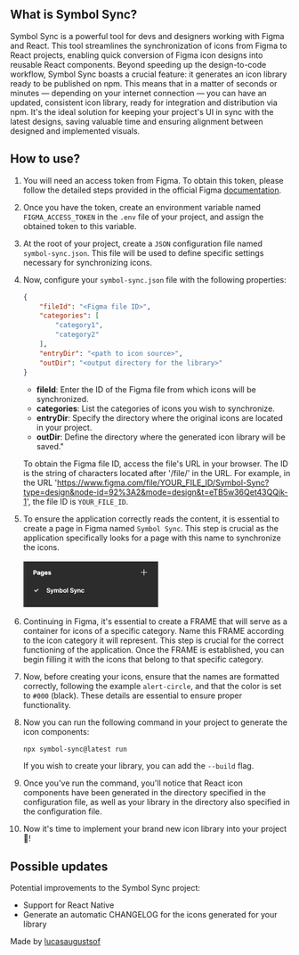 ## What is Symbol Sync?

Symbol Sync is a powerful tool for devs and designers working with Figma and React. This tool streamlines the synchronization of icons from Figma to React projects, enabling quick conversion of Figma icon designs into reusable React components. Beyond speeding up the design-to-code workflow, Symbol Sync boasts a crucial feature: it generates an icon library ready to be published on npm. This means that in a matter of seconds or minutes — depending on your internet connection — you can have an updated, consistent icon library, ready for integration and distribution via npm. It's the ideal solution for keeping your project's UI in sync with the latest designs, saving valuable time and ensuring alignment between designed and implemented visuals.

## How to use?

1. You will need an access token from Figma. To obtain this token, please follow the detailed steps provided in the official Figma [documentation](https://help.figma.com/hc/en-us/articles/8085703771159-Manage-personal-access-tokens).
2. Once you have the token, create an environment variable named `FIGMA_ACCESS_TOKEN` in the `.env` file of your project, and assign the obtained token to this variable.
3. At the root of your project, create a `JSON` configuration file named `symbol-sync.json`. This file will be used to define specific settings necessary for synchronizing icons.
4. Now, configure your `symbol-sync.json` file with the following properties:
    ```json
    {
        "fileId": "<Figma file ID>",
        "categories": [
            "category1",
            "category2"
        ],
        "entryDir": "<path to icon source>",
        "outDir": "<output directory for the library>"
    }
    ```
    - **fileId**: Enter the ID of the Figma file from which icons will be synchronized.
    - **categories**: List the categories of icons you wish to synchronize.
    - **entryDir**: Specify the directory where the original icons are located in your project.
    - **outDir**: Define the directory where the generated icon library will be saved."

    To obtain the Figma file ID, access the file's URL in your browser. The ID is the string of characters located after '/file/' in the URL. For example, in the URL 'https://www.figma.com/file/YOUR_FILE_ID/Symbol-Sync?type=design&node-id=92%3A2&mode=design&t=eTB5w36Qet43QQik-1', the file ID is `YOUR_FILE_ID`.
5. To ensure the application correctly reads the content, it is essential to create a page in Figma named `Symbol Sync`. This step is crucial as the application specifically looks for a page with this name to synchronize the icons.
<br/><br/><img src="./.github/figma-pages.png"/>
6. Continuing in Figma, it's essential to create a FRAME that will serve as a container for icons of a specific category. Name this FRAME according to the icon category it will represent. This step is crucial for the correct functioning of the application. Once the FRAME is established, you can begin filling it with the icons that belong to that specific category.
7. Now, before creating your icons, ensure that the names are formatted correctly, following the example `alert-circle`, and that the color is set to `#000` (black). These details are essential to ensure proper functionality.
8. Now you can run the following command in your project to generate the icon components:
    ```zsh
    npx symbol-sync@latest run
    ```
    If you wish to create your library, you can add the `--build` flag.
9. Once you've run the command, you'll notice that React icon components have been generated in the directory specified in the configuration file, as well as your library in the directory also specified in the configuration file.
10. Now it's time to implement your brand new icon library into your project 🚀!

## Possible updates

Potential improvements to the Symbol Sync project:
- Support for React Native
- Generate an automatic CHANGELOG for the icons generated for your library

Made by [lucasaugustsof](https://lucasaugusts.com)
